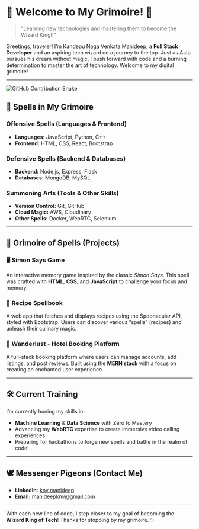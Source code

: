 # 🌟 Welcome to My Grimoire! 🌟

> "Learning new technologies and mastering them to become the Wizard King!!" 

Greetings, traveler! I’m Kandepu Naga Venkata Manideep, a **Full Stack Developer** and an aspiring tech wizard on a journey to the top. Just as Asta pursues his dream without magic, I push forward with code and a burning determination to master the art of technology. Welcome to my digital grimoire!

---

![GitHub Contribution Snake](https://raw.githubusercontent.com/manideep-777/manideep-777/output/github-snake.svg)


## 🔮 Spells in My Grimoire

### Offensive Spells (Languages & Frontend)
- **Languages:** JavaScript, Python, C++
- **Frontend:** HTML, CSS, React, Bootstrap
  
### Defensive Spells (Backend & Databases)
- **Backend:** Node.js, Express, Flask
- **Databases:** MongoDB, MySQL
  
### Summoning Arts (Tools & Other Skills)
- **Version Control:** Git, GitHub
- **Cloud Magic:** AWS, Cloudinary
- **Other Spells:** Docker, WebRTC, Selenium

---

## 📜 Grimoire of Spells (Projects)

### **🖥️ Simon Says Game**
An interactive memory game inspired by the classic *Simon Says*. This spell was crafted with **HTML**, **CSS**, and **JavaScript** to challenge your focus and memory.

### **🍲 Recipe Spellbook**
A web app that fetches and displays recipes using the Spoonacular API, styled with Bootstrap. Users can discover various “spells” (recipes) and unleash their culinary magic. 

### **🏨 Wanderlust - Hotel Booking Platform**
A full-stack booking platform where users can manage accounts, add listings, and post reviews. Built using the **MERN stack** with a focus on creating an enchanted user experience.

---

## 🛠️ Current Training

I’m currently honing my skills in:
- **Machine Learning** & **Data Science** with Zero to Mastery
- Advancing my **WebRTC** expertise to create immersive video calling experiences
- Preparing for hackathons to forge new spells and battle in the realm of code!

---

## 🕊️ Messenger Pigeons (Contact Me)

- **LinkedIn:** [knv manideep](https://www.linkedin.com/in/knv-manideep-81664926a/)
- **Email:** [manideepknv@gmail.com](mailto:manideepknv@gmail.com)

---

With each new line of code, I step closer to my goal of becoming the **Wizard King of Tech**! Thanks for stopping by my grimoire. ✨
